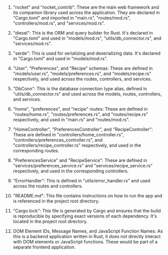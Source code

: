 1. "rocket" and "rocket_contrib": These are the main web framework and its companion library used across the application. They are declared in "Cargo.toml" and imported in "main.rs", "routes/mod.rs", "controllers/mod.rs", and "services/mod.rs".

2. "diesel": This is the ORM and query builder for Rust. It's declared in "Cargo.toml" and used in "models/mod.rs", "utils/db_connector.rs", and "services/mod.rs".

3. "serde": This is used for serializing and deserializing data. It's declared in "Cargo.toml" and used in "models/mod.rs".

4. "User", "Preferences", and "Recipe" schemas: These are defined in "models/user.rs", "models/preferences.rs", and "models/recipe.rs" respectively, and used across the routes, controllers, and services.

5. "DbConn": This is the database connection type alias, defined in "utils/db_connector.rs" and used across the models, routes, controllers, and services.

6. "home", "preferences", and "recipe" routes: These are defined in "routes/home.rs", "routes/preferences.rs", and "routes/recipe.rs" respectively, and used in "main.rs" and "routes/mod.rs".

7. "HomeController", "PreferencesController", and "RecipeController": These are defined in "controllers/home_controller.rs", "controllers/preferences_controller.rs", and "controllers/recipe_controller.rs" respectively, and used in the corresponding routes.

8. "PreferencesService" and "RecipeService": These are defined in "services/preferences_service.rs" and "services/recipe_service.rs" respectively, and used in the corresponding controllers.

9. "ErrorHandler": This is defined in "utils/error_handler.rs" and used across the routes and controllers.

10. "README.md": This file contains instructions on how to run the app and is referenced in the project root directory.

11. "Cargo.lock": This file is generated by Cargo and ensures that the build is reproducible by specifying exact versions of each dependency. It's located in the project root directory.

12. DOM Element IDs, Message Names, and JavaScript Function Names: As this is a backend application written in Rust, it does not directly interact with DOM elements or JavaScript functions. These would be part of a separate frontend application.